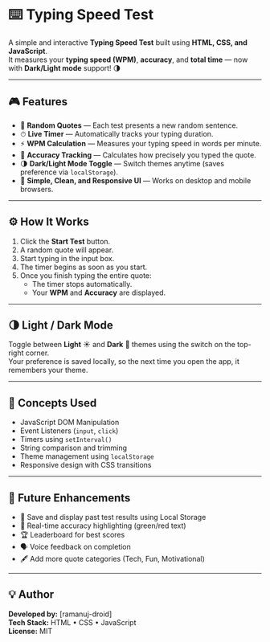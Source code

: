 # ⌨️ Typing Speed Test

A simple and interactive **Typing Speed Test** built using **HTML, CSS, and JavaScript**.  
It measures your **typing speed (WPM)**, **accuracy**, and **total time** — now with **Dark/Light mode** support! 🌗

---

## 🎮 Features

- 📝 **Random Quotes** — Each test presents a new random sentence.
- ⏱ **Live Timer** — Automatically tracks your typing duration.
- ⚡ **WPM Calculation** — Measures your typing speed in words per minute.
- 🎯 **Accuracy Tracking** — Calculates how precisely you typed the quote.
- 🌗 **Dark/Light Mode Toggle** — Switch themes anytime (saves preference via `localStorage`).
- 🧠 **Simple, Clean, and Responsive UI** — Works on desktop and mobile browsers.

---


## ⚙️ How It Works

1. Click the **Start Test** button.
2. A random quote will appear.
3. Start typing in the input box.
4. The timer begins as soon as you start.
5. Once you finish typing the entire quote:
   - The timer stops automatically.
   - Your **WPM** and **Accuracy** are displayed.

---

## 🌗 Light / Dark Mode

Toggle between **Light** ☀️ and **Dark** 🌙 themes using the switch on the top-right corner.  
Your preference is saved locally, so the next time you open the app, it remembers your theme.

---

## 🧠 Concepts Used

- JavaScript DOM Manipulation  
- Event Listeners (`input`, `click`)  
- Timers using `setInterval()`  
- String comparison and trimming  
- Theme management using `localStorage`  
- Responsive design with CSS transitions  

---


## 🚀 Future Enhancements

- 💾 Save and display past test results using Local Storage  
- 🧮 Real-time accuracy highlighting (green/red text)  
- 🏆 Leaderboard for best scores  
- 🗣 Voice feedback on completion  
- 🖋 Add more quote categories (Tech, Fun, Motivational)

---

## 💡 Author

**Developed by:** [ramanuj-droid]  
**Tech Stack:** HTML • CSS • JavaScript  
**License:** MIT  


